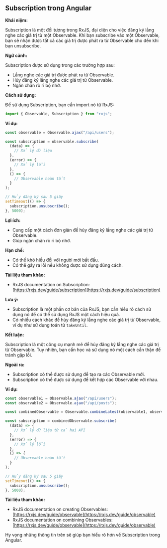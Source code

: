 ## Subscription trong Angular

**Khái niệm:**

Subscription là một đối tượng trong RxJS, đại diện cho việc đăng ký lắng nghe các giá trị từ một Observable. Khi bạn subscribe vào một Observable, bạn sẽ nhận được tất cả các giá trị được phát ra từ Observable cho đến khi bạn unsubscribe.

**Ngữ cảnh:**

Subscription được sử dụng trong các trường hợp sau:

- Lắng nghe các giá trị được phát ra từ Observable.
- Hủy đăng ký lắng nghe các giá trị từ Observable.
- Ngăn chặn rò rỉ bộ nhớ.

**Cách sử dụng:**

Để sử dụng Subscription, bạn cần import nó từ RxJS:

```typescript
import { Observable, Subscription } from "rxjs";
```

**Ví dụ:**

```typescript
const observable = Observable.ajax("/api/users");

const subscription = observable.subscribe(
  (data) => {
    // Xử lý dữ liệu
  },
  (error) => {
    // Xử lý lỗi
  },
  () => {
    // Observable hoàn tất
  }
);

// Hủy đăng ký sau 5 giây
setTimeout(() => {
  subscription.unsubscribe();
}, 5000);
```

**Lợi ích:**

- Cung cấp một cách đơn giản để hủy đăng ký lắng nghe các giá trị từ Observable.
- Giúp ngăn chặn rò rỉ bộ nhớ.

**Hạn chế:**

- Có thể khó hiểu đối với người mới bắt đầu.
- Có thể gây ra lỗi nếu không được sử dụng đúng cách.

**Tài liệu tham khảo:**

- RxJS documentation on Subscription: [https://rxjs.dev/guide/subscription](https://rxjs.dev/guide/subscription)

**Lưu ý:**

- Subscription là một phần cơ bản của RxJS, bạn cần hiểu rõ cách sử dụng nó để có thể sử dụng RxJS một cách hiệu quả.
- Có nhiều cách khác để hủy đăng ký lắng nghe các giá trị từ Observable, ví dụ như sử dụng toán tử `takeUntil`.

**Kết luận:**

Subscription là một công cụ mạnh mẽ để hủy đăng ký lắng nghe các giá trị từ Observable. Tuy nhiên, bạn cần học và sử dụng nó một cách cẩn thận để tránh gặp lỗi.

**Ngoài ra:**

- Subscription có thể được sử dụng để tạo ra các Observable mới.
- Subscription có thể được sử dụng để kết hợp các Observable với nhau.

**Ví dụ:**

```typescript
const observable1 = Observable.ajax("/api/users");
const observable2 = Observable.ajax("/api/posts");

const combinedObservable = Observable.combineLatest(observable1, observable2);

const subscription = combinedObservable.subscribe(
  (data) => {
    // Xử lý dữ liệu từ cả hai API
  },
  (error) => {
    // Xử lý lỗi
  },
  () => {
    // Observable hoàn tất
  }
);

// Hủy đăng ký sau 5 giây
setTimeout(() => {
  subscription.unsubscribe();
}, 5000);
```

**Tài liệu tham khảo:**

- RxJS documentation on creating Observables: [https://rxjs.dev/guide/observable](https://rxjs.dev/guide/observable)
- RxJS documentation on combining Observables: [https://rxjs.dev/guide/observable](https://rxjs.dev/guide/observable)

Hy vọng những thông tin trên sẽ giúp bạn hiểu rõ hơn về Subscription trong Angular.
